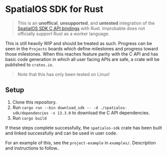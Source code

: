 # SpatialOS SDK for Rust

> This is an **unoffical**, **unsupported**, and **untested** integration of the [SpatialOS SDK C API bindings](https://docs.improbable.io/reference/13.3/capi/introduction) with Rust. Improbable does not officially support Rust as a worker language.

This is still heavily WIP and should be treated as such. Progress can be seen in the `Projects` boards which define milestones and progress toward those milestones. When this reaches feature parity with the C API and has basic code generation in which all user facing APIs are safe, a crate will be published to `crates.io`.

> Note that this has only been tested on Linux!

## Setup 

1. Clone this repository.
2. Run `cargo run --bin download_sdk -- -d ./spatialos-sdk/dependencies -s 13.3.0` to download the C API dependencies.
3. Run `cargo build` 

If these steps complete successfully, the `spatialos-sdk` crate has been built and linked successfully and can be used in user code.

For an example of this, see the `project-example` in `examples/`. Description and instructions to follow.. 


